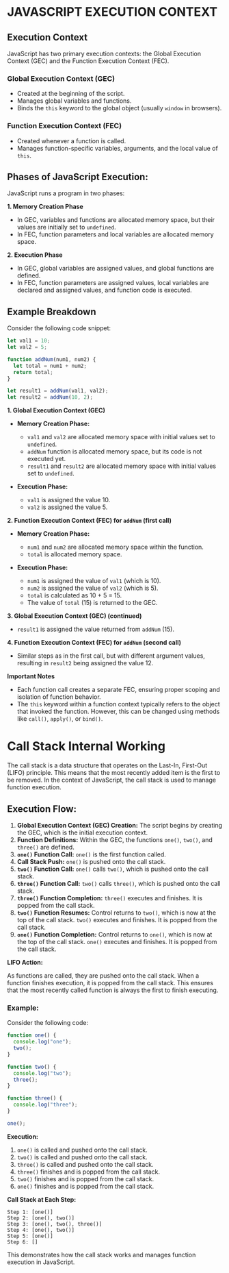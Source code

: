 # JAVASCRIPT EXECUTION CONTEXT 

## Execution Context

JavaScript has two primary execution contexts: the Global Execution Context (GEC) and the Function Execution Context (FEC).

### Global Execution Context (GEC)

* Created at the beginning of the script.
* Manages global variables and functions.
* Binds the `this` keyword to the global object (usually `window` in browsers).

### Function Execution Context (FEC)

* Created whenever a function is called.
* Manages function-specific variables, arguments, and the local value of `this`.

## Phases of JavaScript Execution:

JavaScript runs a program in two phases:

**1. Memory Creation Phase**

* In GEC, variables and functions are allocated memory space, but their values are initially set to `undefined`.
* In FEC, function parameters and local variables are allocated memory space.

**2. Execution Phase**

* In GEC, global variables are assigned values, and global functions are defined.
* In FEC, function parameters are assigned values, local variables are declared and assigned values, and function code is executed.

## Example Breakdown

Consider the following code snippet:

```javascript
let val1 = 10;
let val2 = 5;

function addNum(num1, num2) {
  let total = num1 + num2;
  return total;
}

let result1 = addNum(val1, val2);
let result2 = addNum(10, 2);
```

**1. Global Execution Context (GEC)**

* **Memory Creation Phase:**
    * `val1` and `val2` are allocated memory space with initial values set to `undefined`.
    * `addNum` function is allocated memory space, but its code is not executed yet.
    * `result1` and `result2` are allocated memory space with initial values set to `undefined`.

* **Execution Phase:**
    * `val1` is assigned the value 10.
    * `val2` is assigned the value 5.

**2. Function Execution Context (FEC) for `addNum` (first call)**

* **Memory Creation Phase:**
    * `num1` and `num2` are allocated memory space within the function.
    * `total` is allocated memory space.

* **Execution Phase:**
    * `num1` is assigned the value of `val1` (which is 10).
    * `num2` is assigned the value of `val2` (which is 5).
    * `total` is calculated as 10 + 5 = 15.
    * The value of `total` (15) is returned to the GEC.

**3. Global Execution Context (GEC) (continued)**

* `result1` is assigned the value returned from `addNum` (15).

**4. Function Execution Context (FEC) for `addNum` (second call)**

* Similar steps as in the first call, but with different argument values, resulting in `result2` being assigned the value 12.

**Important Notes**

* Each function call creates a separate FEC, ensuring proper scoping and isolation of function behavior.
* The `this` keyword within a function context typically refers to the object that invoked the function. However, this can be changed using methods like `call()`, `apply()`, or `bind()`.


# Call Stack Internal Working

The call stack is a data structure that operates on the Last-In, First-Out (LIFO) principle. This means that the most recently added item is the first to be removed. In the context of JavaScript, the call stack is used to manage function execution.

## Execution Flow:

1. **Global Execution Context (GEC) Creation:** The script begins by creating the GEC, which is the initial execution context.
2. **Function Definitions:** Within the GEC, the functions `one()`, `two()`, and `three()` are defined.
3. **`one()` Function Call:** `one()` is the first function called.
4. **Call Stack Push:** `one()` is pushed onto the call stack.
5. **`two()` Function Call:** `one()` calls `two()`, which is pushed onto the call stack.
6. **`three()` Function Call:** `two()` calls `three()`, which is pushed onto the call stack.
7. **`three()` Function Completion:** `three()` executes and finishes. It is popped from the call stack.
8. **`two()` Function Resumes:** Control returns to `two()`, which is now at the top of the call stack. `two()` executes and finishes. It is popped from the call stack.
9. **`one()` Function Completion:** Control returns to `one()`, which is now at the top of the call stack. `one()` executes and finishes. It is popped from the call stack.

**LIFO Action:**

As functions are called, they are pushed onto the call stack. When a function finishes execution, it is popped from the call stack. This ensures that the most recently called function is always the first to finish executing.

### Example:

Consider the following code:

```js
function one() {
  console.log("one");
  two();
}

function two() {
  console.log("two");
  three();
}

function three() {
  console.log("three");
}

one();
```

**Execution:**

1. `one()` is called and pushed onto the call stack.
2. `two()` is called and pushed onto the call stack.
3. `three()` is called and pushed onto the call stack.
4. `three()` finishes and is popped from the call stack.
5. `two()` finishes and is popped from the call stack.
6. `one()` finishes and is popped from the call stack.

**Call Stack at Each Step:**

```
Step 1: [one()]
Step 2: [one(), two()]
Step 3: [one(), two(), three()]
Step 4: [one(), two()]
Step 5: [one()]
Step 6: []
```

This demonstrates how the call stack works and manages function execution in JavaScript.
